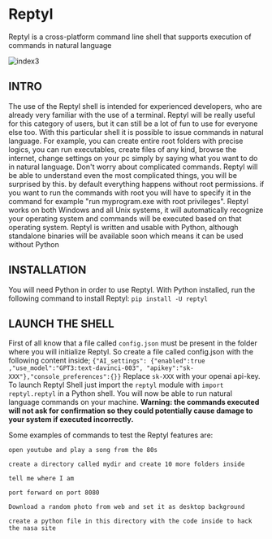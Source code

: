 # Reptyl
Reptyl is a cross-platform command line shell that supports execution of commands in natural language 

![index3](https://user-images.githubusercontent.com/114559605/221433243-8ca74d72-b173-47c2-ba70-6827eb516b1f.png)

## INTRO
The use of the Reptyl shell is intended for experienced developers, who are already very familiar with the use of a terminal. Reptyl will be really useful for this category of users, but it can still be a lot of fun to use for everyone else too. With this particular shell it is possible to issue commands in natural language. For example, you can create entire root folders with precise logics, you can run executables, create files of any kind, browse the internet, change settings on your pc simply by saying what you want to do in natural language. Don't worry about complicated commands. Reptyl will be able to understand even the most complicated things, you will be surprised by this. by default everything happens without root permissions. if you want to run the commands with root you will have to specify it in the command for example "run myprogram.exe with root privileges". Reptyl works on both Windows and all Unix systems, it will automatically recognize your operating system and commands will be executed based on that operating system.
Reptyl is written and usable with Python, although standalone binaries will be available soon which means it can be used without Python

## INSTALLATION
You will need Python in order to use Reptyl. With Python installed, run the following command to install Reptyl: `pip install -U reptyl`
## LAUNCH THE SHELL
First of all know that a file called `config.json` must be present in the folder where you will initialize Reptyl. So create a file called config.json with the following content inside; `{"AI_settings": {"enabled":true ,"use_model":"GPT3:text-davinci-003", "apikey":"sk-XXX"},"console_preferences":{}}`
Replace `sk-XXX` with your openai api-key.
To launch Reptyl Shell just import the `reptyl` module with `import reptyl.reptyl` in a Python shell. You will now be able to run natural language commands on your machine. **Warning: the commands executed will not ask for confirmation so they could potentially cause damage to your system if executed incorrectly.**

Some examples of commands to test the Reptyl features are:

`open youtube and play a song from the 80s`

`create a directory called mydir and create 10 more folders inside`

`tell me where I am`

`port forward on port 8080`

`Download a random photo from web and set it as desktop background`

`create a python file in this directory with the code inside to hack the nasa site`

